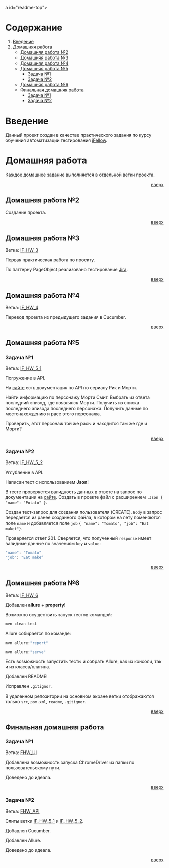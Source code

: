 a id="readme-top"></a>

<!-- Содержание -->
# Содержание
<a id="content"></a>
<ol>
    <li><a href="#introduction">Введение</a></li>
    <li>
        <a href="#home-works">Домашняя работа</a>
        <ul>
            <li><a href="#home-work-2">Домашняя работа №2</a></li>
            <li><a href="#home-work-3">Домашняя работа №3</a></li>
            <li><a href="#home-work-4">Домашняя работа №4</a></li>
            <li>
                <a href="#home-work-5">Домашняя работа №5</a>
                <ul>
                    <li><a href="#home-work-5-task-1">Задача №1</a></li>
                    <li><a href="#home-work-5-task-2">Задача №2</a></li>
                </ul>
            </li>
            <li><a href="#home-work-6">Домашняя работа №6</a></li>
            <li>
                <a href="#final-home-work">Финальная домашняя работа</a>
                <ul>
                    <li><a href="#final-home-work-task-1">Задача №1</a></li>
                    <li><a href="#final-home-work-task-2">Задача №2</a></li>
                </ul>
            </li>
        </ul>
    </li>
</ol>

<!-- Введение -->
# Введение
<a id="introduction"></a>
Данный проект создан в качестве практического задания по курсу обучения автоматизации тестирования [iFellow](https://ifellow.ru).

<!-- Домашняя работа -->
# Домашняя работа
<a id="home-works"></a>
Каждое домашнее задание выполняется в отдельной ветки проекта.

<p align="right"><a href="#readme-top">вверх</a></p>

## Домашняя работа №2
<a id="home-work-2"></a>
Создание проекта.

<p align="right"><a href="#readme-top">вверх</a></p>

## Домашняя работа №3
<a id="home-work-3"></a>
Ветка: [IF_HW_3](https://github.com/DAEMON1707/ANDRIANOV_IFellow/tree/IF_HW_3)

Первая практическая работа по проекту.

По паттерну PageObject реализовано тестирование [Jira](https://edujira.ifellow.ru).

<p align="right"><a href="#readme-top">вверх</a></p>

## Домашняя работа №4
<a id="home-work-4"></a>
Ветка: [IF_HW_4](https://github.com/DAEMON1707/ANDRIANOV_IFellow/tree/IF_HW_4)

Перевод проекта из предыдущего задания в Cucumber.

<p align="right"><a href="#readme-top">вверх</a></p>

## Домашняя работа №5
<a id="home-work-5"></a>
### Задача №1
<a id="home-work-5-task-1"></a>
Ветка: [IF_HW_5_1](https://github.com/DAEMON1707/ANDRIANOV_IFellow/tree/IF_HW_5_1)

Погружение в API.

На [сайте](https://rickandmortyapi.com/documentation/#episode-schema) есть документация по API по сериалу Рик и Морти.

Найти информацию по персонажу Морти Смит. Выбрать из ответа последний эпизод, где появлялся Морти. Получить из списка последнего эпизода последнего персонажа. Получить данные по местонахождению и расе этого персонажа.

Проверить, этот персонаж той же расы и находится там же где и Морти?

<p align="right"><a href="#readme-top">вверх</a></p>

### Задача №2
<a id="home-work-5-task-2"></a>
Ветка: [IF_HW_5_2](https://github.com/DAEMON1707/ANDRIANOV_IFellow/tree/IF_HW_5_2)

Углубление в API.

Написан тест с использованием **Json**!

В тесте проверяется валидность данных в ответе на запрос по документации на [сайте](https://reqres.in). Создать в проекте файл с расширением `.Json { "name": "Potato" }`.

Создан тест-запрос для создания пользователя (CREATE). `Body` в запрос передается из ранее созданного файла, в котором на лету поменяются поле `name` и добавляется поле `job` `{ "name": "Tomato", "job": "Eat maket"}`.

Проверяется ответ 201. Сверяется, что полученный `response` имеет валидные данные по значениям `key` и `value`:
```sh
"name": "Tomato"
"job": "Eat make“
```

<p align="right"><a href="#readme-top">вверх</a></p>

## Домашняя работа №6
<a id="home-work-6"></a>
Ветка: [IF_HW_6](https://github.com/DAEMON1707/ANDRIANOV_IFellow/tree/IF_HW_6)

Добавлен **allure** + **property**!

Возможно осуществить запуск тестов командой:
```sh
mvn clean test
```
Allure собирается по команде:
```sh
mvn allure:"report"
```
```sh
mvn allure:"serve"
```
Есть возможность запустить тесты и собрать Allure, как из консоли, так и из класса/плагина.

Добавлен README!

Исправлен `.gitignor`.

В удаленном репозитории на основном экране ветки отображаются только `src`, `pom.xml`, `readme`, `.gitignor`.

<p align="right"><a href="#readme-top">вверх</a></p>

## Финальная домашняя работа
<a id="final-home-work"></a>

### Задача №1
<a id="final-home-work-task-1"></a>
Ветка: [FHW_UI](https://github.com/DAEMON1707/ANDRIANOV_IFellow/tree/FHW_UI)

Добавлена возможность запуска ChromeDriver из папки по пользовательскому пути. 

Доведено до идеала.

<p align="right"><a href="#readme-top">вверх</a></p>

### Задача №2
<a id="final-home-work-task-2"></a>
Ветка: [FHW_API](https://github.com/DAEMON1707/ANDRIANOV_IFellow/tree/FHW_API)

Слиты ветки [IF_HW_5_1](https://github.com/DAEMON1707/ANDRIANOV_IFellow/tree/IF_HW_5_1) и [IF_HW_5_2](https://github.com/DAEMON1707/ANDRIANOV_IFellow/tree/IF_HW_5_2).

Добавлен Cucumber.

Добавлен Allure.

Доведено до идеала.

<p align="right"><a href="#readme-top">вверх</a></p>